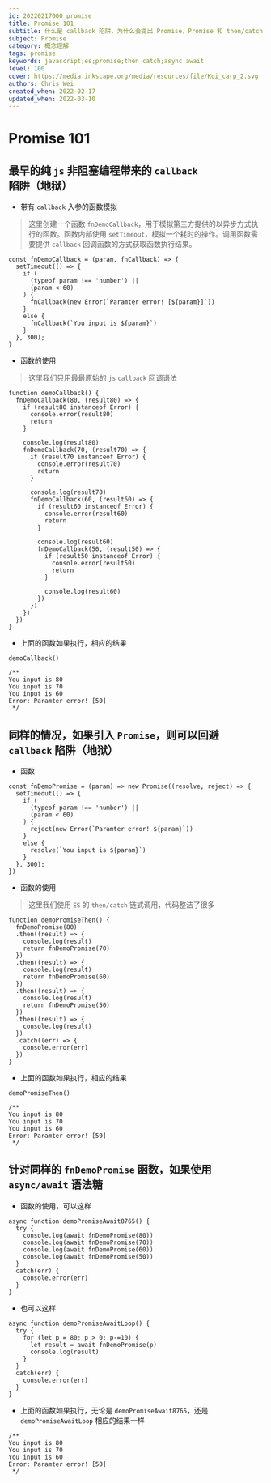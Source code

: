 ```yaml
---
id: 20220217000_promise
title: Promise 101
subtitle: 什么是 callback 陷阱，为什么会提出 Promise，Promise 和 then/catch 链式调用 还有 async/await 语法糖有什么关系
subject: Promise
category: 概念理解
tags: promise
keywords: javascript;es;promise;then catch;async await
level: 100
cover: https://media.inkscape.org/media/resources/file/Koi_carp_2.svg
authors: Chris Wei
created_when: 2022-02-17
updated_when: 2022-03-10
---
```


# Promise 101

## 最早的纯 `js` 非阻塞编程带来的 `callback` 陷阱（地狱）

- 带有 `callback` 入参的函数模拟

> 这里创建一个函数 `fnDemoCallback`，用于模拟第三方提供的以异步方式执行的函数。函数内部使用 `setTimeout`，模拟一个耗时的操作。调用函数需要提供 `callback` 回调函数的方式获取函数执行结果。

```
const fnDemoCallback = (param, fnCallback) => {
  setTimeout(() => {
    if (
      (typeof param !== 'number') ||
      (param < 60)
    ) {
      fnCallback(new Error(`Paramter error! [${param}]`))
    } 
    else {
      fnCallback(`You input is ${param}`)
    }
  }, 300);
}
```

- 函数的使用

> 这里我们只用最最原始的 `js` `callback` 回调语法

```
function demoCallback() {
  fnDemoCallback(80, (result80) => {
    if (result80 instanceof Error) {
      console.error(result80)
      return
    }

    console.log(result80)
    fnDemoCallback(70, (result70) => {
      if (result70 instanceof Error) {
        console.error(result70)
        return
      }

      console.log(result70)
      fnDemoCallback(60, (result60) => {
        if (result60 instanceof Error) {
          console.error(result60)
          return
        }

        console.log(result60)
        fnDemoCallback(50, (result50) => {
          if (result50 instanceof Error) {
            console.error(result50)
            return
          }

          console.log(result60)
        })
      })
    })
  })
}
```

- 上面的函数如果执行，相应的结果

```
demoCallback()

/**
You input is 80
You input is 70
You input is 60
Error: Paramter error! [50]
 */
```

## 同样的情况，如果引入 `Promise`，则可以回避 `callback` 陷阱（地狱）

- 函数

```
const fnDemoPromise = (param) => new Promise((resolve, reject) => {
  setTimeout(() => {
    if (
      (typeof param !== 'number') ||
      (param < 60)
    ) {
      reject(new Error(`Paramter error! ${param}`))
    } 
    else {
      resolve(`You input is ${param}`)
    }
  }, 300);
})
```

- 函数的使用

> 这里我们使用 `ES` 的 `then/catch` 链式调用，代码整洁了很多

```
function demoPromiseThen() {
  fnDemoPromise(80)
  .then((result) => {
    console.log(result)
    return fnDemoPromise(70)
  })
  .then((result) => {
    console.log(result)
    return fnDemoPromise(60)
  })
  .then((result) => {
    console.log(result)
    return fnDemoPromise(50)
  })
  .then((result) => {
    console.log(result)
  })
  .catch((err) => {
    console.error(err)
  })
}
```

- 上面的函数如果执行，相应的结果

```
demoPromiseThen()

/**
You input is 80
You input is 70
You input is 60
Error: Paramter error! [50]
 */
```

## 针对同样的 `fnDemoPromise` 函数，如果使用 `async/await` 语法糖

- 函数的使用，可以这样

```
async function demoPromiseAwait8765() {
  try {
    console.log(await fnDemoPromise(80))
    console.log(await fnDemoPromise(70))
    console.log(await fnDemoPromise(60))
    console.log(await fnDemoPromise(50))
  }
  catch(err) {
    console.error(err)
  }
}
```

- 也可以这样

```
async function demoPromiseAwaitLoop() {
  try {
    for (let p = 80; p > 0; p-=10) {
      let result = await fnDemoPromise(p)
      console.log(result)
    }
  }
  catch(err) {
    console.error(err)
  }
}
```

- 上面的函数如果执行，无论是 `demoPromiseAwait8765`，还是 `demoPromiseAwaitLoop` 相应的结果一样

```
/**
You input is 80
You input is 70
You input is 60
Error: Paramter error! [50]
 */
```
